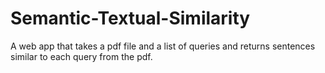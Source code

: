 # Semantic-Textual-Similarity
A web app that takes a pdf file and a list of queries and returns sentences similar to each query from the pdf.
